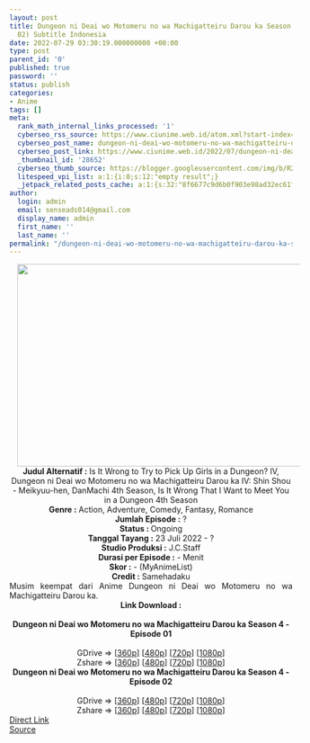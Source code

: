 ```yaml
---
layout: post
title: Dungeon ni Deai wo Motomeru no wa Machigatteiru Darou ka Season 4 (Episode
  02) Subtitle Indonesia
date: 2022-07-29 03:30:19.000000000 +00:00
type: post
parent_id: '0'
published: true
password: ''
status: publish
categories:
- Anime
tags: []
meta:
  rank_math_internal_links_processed: '1'
  cyberseo_rss_source: https://www.ciunime.web.id/atom.xml?start-index=1
  cyberseo_post_name: dungeon-ni-deai-wo-motomeru-no-wa-machigatteiru-darou-ka-season-4-episode-02-subtitle-indonesia
  cyberseo_post_link: https://www.ciunime.web.id/2022/07/dungeon-ni-deai-wo-motomeru-no-wa.html
  _thumbnail_id: '28652'
  cyberseo_thumb_source: https://blogger.googleusercontent.com/img/b/R29vZ2xl/AVvXsEgxUfrpcLPr1TEMxM2VZtivIr78kBAHJE-SIzkBIFR3k8nLxV0mGgl2CtzTY8MVJ2YFU3EYw42C_f9LG-n6h2_Zr_HtV1_GlydXAIbGd7W61VWbqK-ZVqPzYj5aG3MCgjR1ab5nf2-Aj1SWu5npskA6PF3iGWGpDDimzqqukY3PGrTVYRPWpCKzVdsZ/w640-h360/Dungeon%20ni%20Deai%20wo%20Motomeru%20no%20wa%20Machigatteiru%20Darou%20ka%20Season%204.jpg
  litespeed_vpi_list: a:1:{i:0;s:12:"empty result";}
  _jetpack_related_posts_cache: a:1:{s:32:"8f6677c9d6b0f903e98ad32ec61f8deb";a:2:{s:7:"expires";i:1662997021;s:7:"payload";a:3:{i:0;a:1:{s:2:"id";i:27264;}i:1;a:1:{s:2:"id";i:27593;}i:2;a:1:{s:2:"id";i:24173;}}}}
author:
  login: admin
  email: senseads014@gmail.com
  display_name: admin
  first_name: ''
  last_name: ''
permalink: "/dungeon-ni-deai-wo-motomeru-no-wa-machigatteiru-darou-ka-season-4-episode-02-subtitle-indonesia/"
---
```

<div class="separator" style="clear: both; text-align: center;"><a href="https://blogger.googleusercontent.com/img/b/R29vZ2xl/AVvXsEgxUfrpcLPr1TEMxM2VZtivIr78kBAHJE-SIzkBIFR3k8nLxV0mGgl2CtzTY8MVJ2YFU3EYw42C_f9LG-n6h2_Zr_HtV1_GlydXAIbGd7W61VWbqK-ZVqPzYj5aG3MCgjR1ab5nf2-Aj1SWu5npskA6PF3iGWGpDDimzqqukY3PGrTVYRPWpCKzVdsZ/s1280/Dungeon%20ni%20Deai%20wo%20Motomeru%20no%20wa%20Machigatteiru%20Darou%20ka%20Season%204.jpg" style="margin-left: 1em; margin-right: 1em;"><img border="0" data-original-height="720" data-original-width="1280" height="360" src="{{ site.baseurl }}/assets/2022/07/Dungeon%20ni%20Deai%20wo%20Motomeru%20no%20wa%20Machigatteiru%20Darou%20ka%20Season%204.jpg" width="640" /></a></div>
<div class="separator" style="clear: both; text-align: center;"></div>
<div style="text-align: center;"><b>Judul</b><b><b> Alternatif</b> :</b> Is It Wrong to Try to Pick Up Girls in a Dungeon? IV, Dungeon ni Deai wo Motomeru no wa Machigatteiru Darou ka IV: Shin Shou - Meikyuu-hen,&nbsp;DanMachi 4th Season, Is It Wrong That I Want to Meet You in a Dungeon 4th Season</div>
<div style="text-align: center;"><b><b>Genre :</b></b> Action, Adventure, Comedy, Fantasy, Romance</div>
<div style="text-align: center;"><b>Jumlah Episode :</b> ?<br /><b>Status :&nbsp;</b>Ongoing<br /><b>Tanggal Tayang :</b> 23 Juli 2022 - ?<br /><b>Studio Produksi :</b>&nbsp;J.C.Staff<br /><b>Durasi per Episode :</b> - Menit</div>
<div style="text-align: center;"><b>Skor :</b> - (MyAnimeList)</div>
<div style="text-align: center;"><b>Credit :</b>&nbsp;Samehadaku</div>
<div style="text-align: center;"></div>
<div style="text-align: justify;">Musim keempat dari Anime&nbsp;Dungeon ni Deai wo Motomeru no wa Machigatteiru Darou ka.&nbsp;</div>
<div style="text-align: justify;"></div>
<div style="text-align: justify;"></div>
<div style="text-align: center;">
<div style="text-align: center;">
<div style="text-align: left;">
<div style="text-align: center;"><b>Link Download :</b></div>
<div style="text-align: center;"><b><br /></b></div>
<div style="text-align: center;"><span style="text-align: left;"><b>Dungeon ni Deai wo Motomeru no wa Machigatteiru Darou ka Season 4&nbsp;</b></span><b>- Episode 01</b></div>
<div style="text-align: center;"><b><br /></b></div>
<div style="text-align: center;">GDrive =&gt; [<a href="https://acefile.co/f/79892327/dmci-s4-01-360p-samehadaku-care-mp4" target="_blank" rel="noopener">360p</a>] [<a href="https://acefile.co/f/79892332/dmci-s4-01-480p-samehadaku-care-mp4" target="_blank" rel="noopener">480p</a>] [<a href="https://acefile.co/f/79892612/dmci-s4-01-mp4hd-samehadaku-care-mp4" target="_blank" rel="noopener">720p</a>] [<a href="https://acefile.co/f/79893109/dmci-s4-01-fullhd-samehadaku-care-mp4" target="_blank" rel="noopener">1080p</a>]</div>
<div style="text-align: center;">Zshare =&gt; [<a href="https://www36.zippyshare.com/v/Q7xADdXX/file.html" target="_blank" rel="noopener">360p</a>] [<a href="https://www36.zippyshare.com/v/CI2DQ4Vk/file.html" target="_blank" rel="noopener">480p</a>] [<a href="https://www120.zippyshare.com/v/2YjwbHkv/file.html" target="_blank" rel="noopener">720p</a>] [<a href="https://www36.zippyshare.com/v/jpRJ4SvX/file.html" target="_blank" rel="noopener">1080p</a>]</div>
<div style="text-align: center;"></div>
<div style="text-align: center;">
<div><span style="text-align: left;"><b>Dungeon ni Deai wo Motomeru no wa Machigatteiru Darou ka Season 4&nbsp;</b></span><b>- Episode 02</b></div>
<div><b><br /></b></div>
<div>GDrive =&gt; [<a href="https://acefile.co/f/80367649/dmci-s4-02-360p-samehadaku-care-mp4" target="_blank" rel="noopener">360p</a>] [<a href="https://acefile.co/f/80367652/dmci-s4-02-480p-samehadaku-care-mp4" target="_blank" rel="noopener">480p</a>] [<a href="https://acefile.co/f/80368139/dmci-s4-02-mp4hd-samehadaku-care-mp4" target="_blank" rel="noopener">720p</a>] [<a href="https://acefile.co/f/80369131/dmci-s4-02-fullhd-samehadaku-care-mp4" target="_blank" rel="noopener">1080p</a>]</div>
<div>Zshare =&gt; [<a href="https://www34.zippyshare.com/v/7Q1NDwVt/file.html" target="_blank" rel="noopener">360p</a>] [<a href="https://www34.zippyshare.com/v/I7lVPu0E/file.html" target="_blank" rel="noopener">480p</a>] [<a href="https://www10.zippyshare.com/v/nuJ5xX2D/file.html" target="_blank" rel="noopener">720p</a>] [<a href="https://www120.zippyshare.com/v/qy78ULZg/file.html" target="_blank" rel="noopener">1080p</a>]</div>
</div>
</div>
</div>
</div>
<link rel="stylesheet" href="https://cdnjs.cloudflare.com/ajax/libs/font-awesome/4.7.0/css/font-awesome.min.css" />
<div class="divbtn"> <a href="https://handymansurrender.com/fihup8buzv?key=94550f7ce39444073321dde3b8782f97" class="btn"><i class="fa fa-download"></i> Direct Link</a> <br /><a href="https://www.ciunime.web.id/2022/07/dungeon-ni-deai-wo-motomeru-no-wa.html">Source</a> </div>
